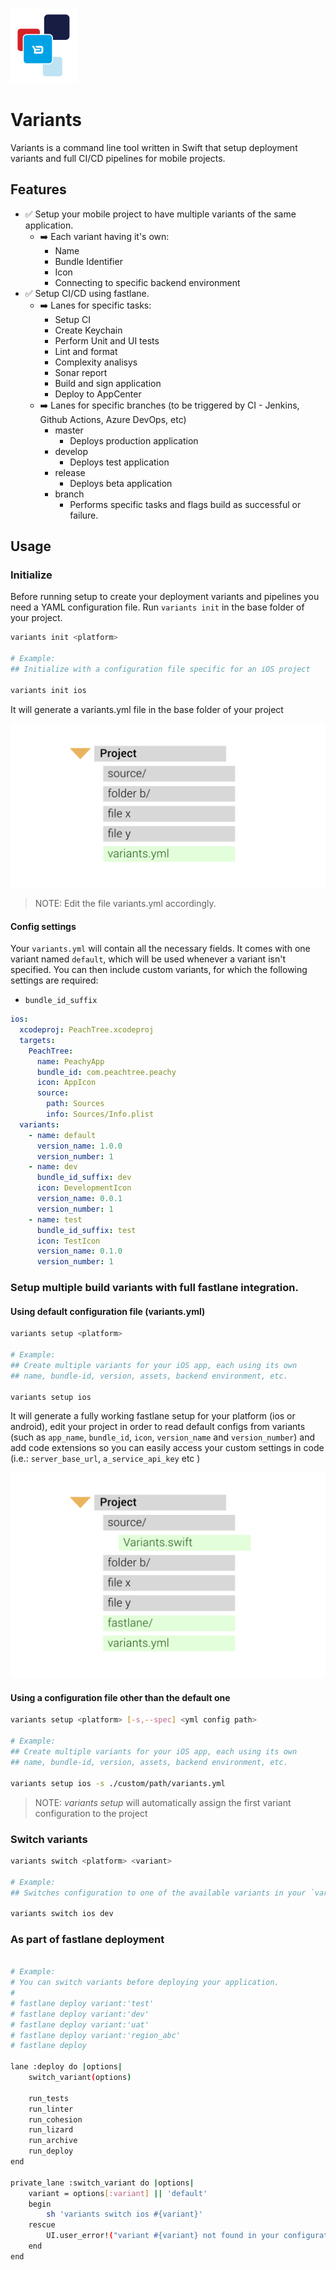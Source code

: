 <p align="left">
<img src="Assets/Examples/variants_logo_small.png" title="variants">
</p>

# Variants

<p align="left">Variants is a command line tool written in Swift that setup deployment variants and full CI/CD pipelines for mobile projects.</p>

## Features

- ✅ Setup your mobile project to have multiple variants of the same application.
  - ➡️ Each variant having it's own:
	  - Name
	  - Bundle Identifier
	  - Icon
	  - Connecting to specific backend environment
- ✅ Setup CI/CD using fastlane.
  - ➡️ Lanes for specific tasks:
  	- Setup CI
	- Create Keychain
	- Perform Unit and UI tests
	- Lint and format
	- Complexity analisys
	- Sonar report
	- Build and sign application
	- Deploy to AppCenter
  - ➡️ Lanes for specific branches (to be triggered by CI - Jenkins, Github Actions, Azure DevOps, etc)
	- master
		- Deploys production application
	- develop
		- Deploys test application
	- release
		- Deploys beta application
	- branch
		- Performs specific tasks and flags build as successful or failure.

## Usage

### Initialize

Before running setup to create your deployment variants and pipelines you need a YAML configuration file.
Run `variants init` in the base folder of your project.

```sh
variants init <platform>

# Example:
## Initialize with a configuration file specific for an iOS project

variants init ios
```
It will generate a variants.yml file in the base folder of your project

<p align="center">
<img src="Assets/Examples/Project_Example_Step_2.png" title="variants.yml">
</p>

> NOTE: Edit the file variants.yml accordingly.

#### Config settings
Your `variants.yml` will contain all the necessary fields. It comes with one variant named `default`, which will be used whenever a variant isn't specified. You can then include custom variants, for which the following settings are required:
* `bundle_id_suffix`

```yaml
ios:
  xcodeproj: PeachTree.xcodeproj
  targets:
    PeachTree:
      name: PeachyApp
      bundle_id: com.peachtree.peachy
      icon: AppIcon
      source:
        path: Sources
        info: Sources/Info.plist
  variants:
    - name: default
      version_name: 1.0.0
      version_number: 1
    - name: dev
      bundle_id_suffix: dev
      icon: DevelopmentIcon
      version_name: 0.0.1
      version_number: 1
    - name: test
      bundle_id_suffix: test
      icon: TestIcon
      version_name: 0.1.0
      version_number: 1
```

### Setup multiple build variants with full fastlane integration.

#### Using default configuration file (variants.yml)

```sh
variants setup <platform>

# Example:
## Create multiple variants for your iOS app, each using its own
## name, bundle-id, version, assets, backend environment, etc.

variants setup ios
```

It will generate a fully working fastlane setup for your platform (ios or android), edit your project in order to read default configs from variants (such as `app_name`, `bundle_id`, `icon`, `version_name` and `version_number`) and add code extensions so you can easily access your custom settings in code (i.e.: `server_base_url`, `a_service_api_key` etc )

<p align="center">
<img src="Assets/Examples/Project_Example_Step_3.png" title="Setup completed">
</p>

#### Using a configuration file other than the default one

```sh
variants setup <platform> [-s,--spec] <yml config path>

# Example:
## Create multiple variants for your iOS app, each using its own
## name, bundle-id, version, assets, backend environment, etc.

variants setup ios -s ./custom/path/variants.yml
```

> NOTE: *variants setup* will automatically assign the first variant configuration to the project

### Switch variants

```sh
variants switch <platform> <variant>

# Example:
## Switches configuration to one of the available variants in your `variants.yml`.

variants switch ios dev
```

### As part of fastlane deployment

```sh

# Example:
# You can switch variants before deploying your application.
#
# fastlane deploy variant:'test'
# fastlane deploy variant:'dev'
# fastlane deploy variant:'uat'
# fastlane deploy variant:'region_abc'
# fastlane deploy

lane :deploy do |options|
    switch_variant(options)

    run_tests
    run_linter
    run_cohesion
    run_lizard
    run_archive
    run_deploy
end

private_lane :switch_variant do |options|
    variant = options[:variant] || 'default'
    begin
        sh 'variants switch ios #{variant}'
    rescue
        UI.user_error!("variant #{variant} not found in your configuration")
    end
end

```

